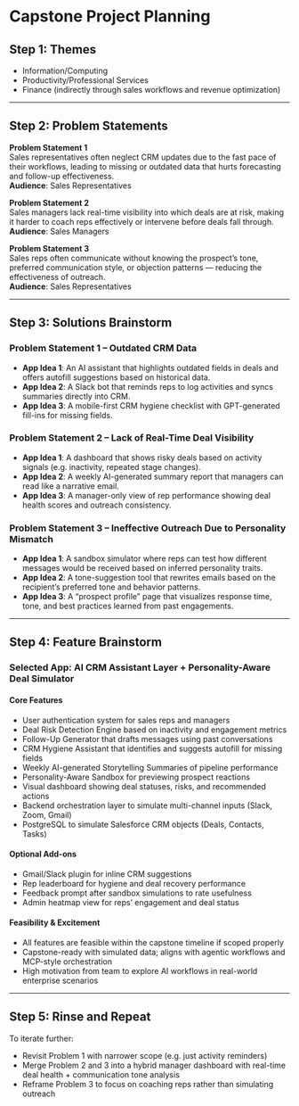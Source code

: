 # Capstone Project Planning

## Step 1: Themes
- Information/Computing
- Productivity/Professional Services
- Finance (indirectly through sales workflows and revenue optimization)

---

## Step 2: Problem Statements

**Problem Statement 1**  
Sales representatives often neglect CRM updates due to the fast pace of their workflows, leading to missing or outdated data that hurts forecasting and follow-up effectiveness.  
**Audience**: Sales Representatives

**Problem Statement 2**  
Sales managers lack real-time visibility into which deals are at risk, making it harder to coach reps effectively or intervene before deals fall through.  
**Audience**: Sales Managers

**Problem Statement 3**  
Sales reps often communicate without knowing the prospect’s tone, preferred communication style, or objection patterns — reducing the effectiveness of outreach.  
**Audience**: Sales Representatives

---

## Step 3: Solutions Brainstorm

### Problem Statement 1 – Outdated CRM Data

- **App Idea 1**: An AI assistant that highlights outdated fields in deals and offers autofill suggestions based on historical data.
- **App Idea 2**: A Slack bot that reminds reps to log activities and syncs summaries directly into CRM.
- **App Idea 3**: A mobile-first CRM hygiene checklist with GPT-generated fill-ins for missing fields.

### Problem Statement 2 – Lack of Real-Time Deal Visibility

- **App Idea 1**: A dashboard that shows risky deals based on activity signals (e.g. inactivity, repeated stage changes).
- **App Idea 2**: A weekly AI-generated summary report that managers can read like a narrative email.
- **App Idea 3**: A manager-only view of rep performance showing deal health scores and outreach consistency.

### Problem Statement 3 – Ineffective Outreach Due to Personality Mismatch

- **App Idea 1**: A sandbox simulator where reps can test how different messages would be received based on inferred personality traits.
- **App Idea 2**: A tone-suggestion tool that rewrites emails based on the recipient’s preferred tone and behavior patterns.
- **App Idea 3**: A “prospect profile” page that visualizes response time, tone, and best practices learned from past engagements.

---

## Step 4: Feature Brainstorm

### Selected App: AI CRM Assistant Layer + Personality-Aware Deal Simulator

#### Core Features
- User authentication system for sales reps and managers
- Deal Risk Detection Engine based on inactivity and engagement metrics
- Follow-Up Generator that drafts messages using past conversations
- CRM Hygiene Assistant that identifies and suggests autofill for missing fields
- Weekly AI-generated Storytelling Summaries of pipeline performance
- Personality-Aware Sandbox for previewing prospect reactions
- Visual dashboard showing deal statuses, risks, and recommended actions
- Backend orchestration layer to simulate multi-channel inputs (Slack, Zoom, Gmail)
- PostgreSQL to simulate Salesforce CRM objects (Deals, Contacts, Tasks)

#### Optional Add-ons
- Gmail/Slack plugin for inline CRM suggestions
- Rep leaderboard for hygiene and deal recovery performance
- Feedback prompt after sandbox simulations to rate usefulness
- Admin heatmap view for reps’ engagement and deal status

#### Feasibility & Excitement
- All features are feasible within the capstone timeline if scoped properly
- Capstone-ready with simulated data; aligns with agentic workflows and MCP-style orchestration
- High motivation from team to explore AI workflows in real-world enterprise scenarios

---

## Step 5: Rinse and Repeat

To iterate further:
- Revisit Problem 1 with narrower scope (e.g. just activity reminders)
- Merge Problem 2 and 3 into a hybrid manager dashboard with real-time deal health + communication tone analysis
- Reframe Problem 3 to focus on coaching reps rather than simulating outreach
